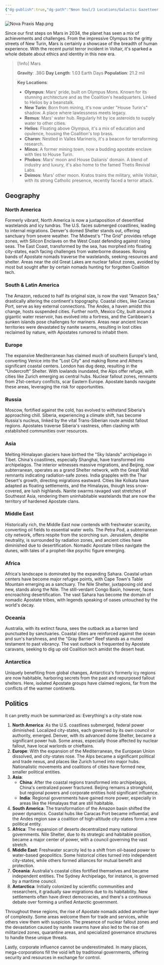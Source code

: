 ```yaml
---
{"dg-publish":true,"dg-path":"Neon Soul/3 Locations/Galactic Gazetteer.md","permalink":"/neon-soul/3-locations/galactic-gazetteer/","updated":"2023-11-03T00:06:13.806-04:00"}
---
```


![Nova Praxis Map.png](/img/user/Attachments/Nova%20Praxis%20Map.png)

<div class="transclusion internal-embed is-loaded"><div class="markdown-embed">



Since our first steps on Mars in 2034, the planet has seen a mix of achievements and challenges. From the impressive Olympus to the gritty streets of New Turin, Mars is certainly a showcase of the breadth of human experience. With the recent purist terror incident in Voltair, it's sparked a whole debate about ethics and identity in this new era.

> [!info] Mars
> 
> **Gravity**: .38G
> **Day Length**: 1.03 Earth Days
> **Population**: 21.2 mil
> 
> **Key Locations**:
> - **Olympus**: Mars' pride, built on Olympus Mons. Known for its stunning architecture and as the Coalition's headquarters. Linked to Helios by a beanstalk.
> - **New Turin**: Born from mining, it's now under "House Turin's" shadow. A place where lawlessness meets legacy.
> - **Remus**: Mars' water hub. Regularly hit by ice asteroids to supply water to other cities.
> - **Helios**: Floating above Olympus, it's a mix of education and opulence, housing the Coalition's top brass.
> - **Charon**: Nestled in Valles Marineris, it's a beacon for terraforming research.
> - **Minos**: A former mining town, now a budding apostate enclave with ties to House Turin.
> - **Phobos**: Mars' moon and House Dalianis' domain. A blend of industry and luxury, it's also home to the famed Thetis Revival Labs.
> - **Deimos**: Mars' other moon. Kratos trains the military, while Voltair, with its strong Catholic presence, recently faced a terror attack.

</div></div>


<div class="transclusion internal-embed is-loaded"><div class="markdown-embed">



## Geography
### North America 
Formerly vibrant, North America is now a juxtaposition of desertified wastelands and icy tundras. The U.S. faces submerged coastlines, leading to internal migrations. Denver's domed Shelter stands out, offering sanctuary from severe weather. The Midwest's "The Grid" provides refuge zones, with Silicon Enclaves on the West Coast defending against rising seas. The East Coast, transformed by the sea, has morphed into floating city-states, each facing challenges from waterborne diseases. Roving bands of Apostate nomads traverse the wastelands, seeking resources and shelter. Areas near the old Great Lakes are nuclear fallout zones, avoided by most but sought after by certain nomads hunting for forgotten Coalition tech.
### South & Latin America 
The Amazon, reduced to half its original size, is now the vast "Amazon Sea," drastically altering the continent's topography. Coastal cities, like Caracas Port, serve as key external connections. The Andes, a haven amidst this change, hosts suspended cities. Further north, Mexico City, built around a gigantic water reservoir, has evolved into a fortress, and the Caribbean's sunken islands pose challenges for mariners. Areas near ancient Incan territories were devastated by nanite swarms, resulting in lost cities reclaimed by nature, with Apostates rumored to inhabit them.
### Europe 
The expansive Mediterranean has claimed much of southern Europe's land, converting Venice into the "Lost City" and making Rome and Athens significant coastal centers. London has dug deep, resulting in the "Undercroft" Shelter. With lowlands inundated, the Alps offer refuge, with cities like Zurich emerging as central hubs. Nuclear fallout zones, remnants from 21st-century conflicts, scar Eastern Europe. Apostate bands navigate these areas, leveraging the risk for opportunities.
### Russia 
Moscow, fortified against the cold, has evolved to withstand Siberia's approaching chill. Siberia, experiencing a climate shift, has become Russia's nucleus, linked by the vital Trans-Siberian route amidst fallout regions. Apostates traverse Siberia's vastness, often clashing with established communities over resources.
### Asia
Melting Himalayan glaciers have birthed the "Sky Islands" archipelago in Tibet. China's coastlines, especially Shanghai, have transformed into archipelagos. The interior witnesses massive migrations, and Beijing, now subterranean, operates as a grand Shelter network, with the Great Wall remnants indicating radiation-safe zones. India grapples with the Thar Desert's growth, directing migrations eastward. Cities like Kolkata have adapted as floating settlements, and the Himalayas, though less snow-covered, are lush highlands. Nanite swarms ravaged vast stretches of Southeast Asia, rendering them uninhabitable wastelands that are now the territory of hardened Apostate clans.
### Middle East 
Historically rich, the Middle East now contends with freshwater scarcity, converting oil fields to essential water wells. The Petra Pod, a subterranean city network, offers respite from the scorching sun. Jerusalem, despite neutrality, is surrounded by radiation zones, and ancient cities have diminished due to desertification. Nomadic Apostate tribes navigate the dunes, with tales of a prophet-like psychic figure emerging.
### Africa
Africa's landscape is dominated by the expanding Sahara. Coastal urban centers have become major refugee points, with Cape Town's Table Mountain emerging as a sanctuary. The Nile Shelter, juxtaposing old and new, stands along the Nile. The still-verdant Congo Basin, however, faces encroaching desertification. The vast Sahara has become the domain of nomadic Apostate tribes, with legends speaking of oases untouched by the world's decay.
### Oceania 
Australia, with its extinct fauna, sees the outback as a barren land punctuated by sanctuaries. Coastal cities are reinforced against the ocean and sun's harshness, and the "Gray Barrier" Reef stands as a muted testament to past vibrancy. The vast outback is frequented by Apostate caravans, seeking to dig up old Coalition tech amidst the desert heat.
### Antarctica 
Uniquely benefiting from global changes, Antarctica's formerly icy regions are now habitable, harboring secrets from the past and repurposed fallout shelters. Here, isolated Apostate groups have claimed regions, far from the conflicts of the warmer continents.

## Politics
It can pretty much be summarized as: Everything's a city-state now.

1. **North America**: As the U.S. coastlines submerged, federal power diminished. Localized city-states, each governed by its own council or authority, emerged. Denver, with its advanced dome Shelter, became a significant power hub. Some areas, especially those affected by nuclear fallout, have local warlords or chieftains.
2. **Europe**: With the expansion of the Mediterranean, the European Union dissolved, and city-states rose. The Alps became a significant political and trade nexus, and places like Zurich turned into major hubs. Nationalistic movements and coalitions of cities have formed new, smaller political entities.
3. **Asia**:
	- **China**: After the coastal regions transformed into archipelagos, China's centralized power fractured. Beijing remains a stronghold, but regional powers and corporate entities hold significant influence.
	- **India**: Regional governments have gained more power, especially in areas like the Himalayas that are still habitable.
4. **South America**: The transformation of the Amazon basin shifted the power dynamics. Coastal hubs like Caracas Port became influential, and the Andes region saw a coalition of high-altitude city-states form a new political entity.
5. **Africa**: The expansion of deserts decentralized many national governments. Nile Shelter, due to its strategic and habitable position, became a major center of power, with a council governing the vast stretch. 
6. **Middle East**: Freshwater scarcity led to a shift from oil-based power to water-based geopolitics. Some historical cities turned into independent city-states, while others formed alliances for mutual benefit and protection.
7. **Oceania**: Australia's coastal cities fortified themselves and became independent entities. The Sydney Archipelago, for instance, is governed by a maritime council.
8. **Antarctica**: Initially colonized by scientific communities and researchers, it gradually saw migrations due to its habitability. New settlements often have direct democracies, and there's a continuous debate over forming a unified Antarctic government.

Throughout these regions, the rise of Apostate nomads added another layer of complexity. Some areas welcome them for trade and services, while others view them with suspicion. The presence of nuclear fallout zones and the devastation caused by nanite swarms have also led to the rise of militarized zones, quarantine areas, and specialized governance structures to handle these unique threats.

Lastly, corporate influence cannot be underestimated. In many places, mega-corporations fill the void left by traditional governments, offering security and resources in exchange for control.

</div></div>
